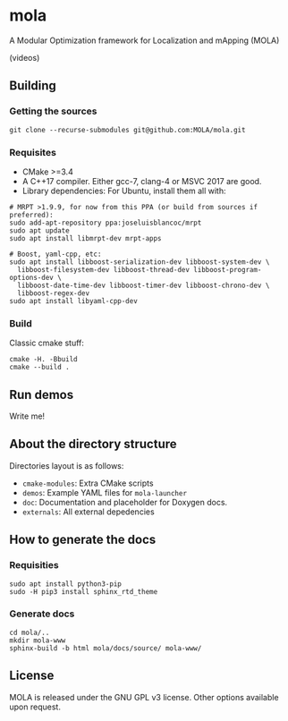 # mola
A Modular Optimization framework for Localization and mApping (MOLA)

(videos)

## Building
### Getting the sources
```
git clone --recurse-submodules git@github.com:MOLA/mola.git
```

### Requisites
* CMake >=3.4
* A C++17 compiler. Either gcc-7, clang-4 or MSVC 2017 are good.
* Library dependencies: For Ubuntu, install them all with:
```
# MRPT >1.9.9, for now from this PPA (or build from sources if preferred):
sudo add-apt-repository ppa:joseluisblancoc/mrpt
sudo apt update
sudo apt install libmrpt-dev mrpt-apps

# Boost, yaml-cpp, etc:
sudo apt install libboost-serialization-dev libboost-system-dev \
  libboost-filesystem-dev libboost-thread-dev libboost-program-options-dev \
  libboost-date-time-dev libboost-timer-dev libboost-chrono-dev \
  libboost-regex-dev
sudo apt install libyaml-cpp-dev
```

### Build
Classic cmake stuff:
```
cmake -H. -Bbuild
cmake --build .
```

## Run demos
Write me!

## About the directory structure
Directories layout is as follows:
* `cmake-modules`: Extra CMake scripts
* `demos`: Example YAML files for `mola-launcher`
* `doc`: Documentation and placeholder for Doxygen docs.
* `externals`: All external depedencies

## How to generate the docs

### Requisities
```
sudo apt install python3-pip
sudo -H pip3 install sphinx_rtd_theme
```

### Generate docs

```
cd mola/..
mkdir mola-www
sphinx-build -b html mola/docs/source/ mola-www/
```



## License
MOLA is released under the GNU GPL v3 license. Other options available upon request.
